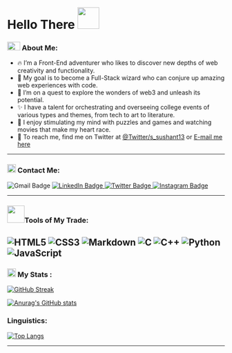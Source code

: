 <h1> Hello There
  <img src="https://media.giphy.com/media/w1OBpBd7kJqHrJnJ13/giphy.gif" width="50px">
</h1>
  
### <img src="https://media.giphy.com/media/fSAxCC2BDAmC9kxl0N/giphy.gif" width="30px" height="20px"> About Me:
- 🔥 I’m a Front-End adventurer who likes to discover new depths of web creativity and functionality.
- 🎯 My goal is to become a Full-Stack wizard who can conjure up amazing web experiences with code.
- 🚀 I’m on a quest to explore the wonders of web3 and unleash its potential.
- ✨ I have a talent for orchestrating and overseeing college events of various types and themes, from tech to art to literature.
- 🤤 I enjoy stimulating my mind with puzzles and games and watching movies that make my heart race.
- 📧 To reach me, find me on Twitter at [@Twitter/s_sushant13](https://Twitter.com/@s_sushant13) or <a href="mailto:ssushantt1307@gmail.com">E-mail me here</a>
---

### <img align="bottom" src="https://media.giphy.com/media/in4epVtjWjc1NWI6Xl/giphy.gif" width="20px"> Contact Me:
<div id="badges>
  <a href="mailto:ssushantt1307@gmail.com">
  <img src="https://img.shields.io/badge/Gmail-D14836?style=for-the-badge&logo=gmail&logoColor=white" alt="Gmail Badge"/>
  </a>       
  <a href="https://linkedin.com/in/sushant2021cs101">
  <img src="https://img.shields.io/badge/LinkedIn-0077B5?style=for-the-badge&logo=linkedin&logoColor=white" alt="LinkedIn Badge"/>
  </a>                                                                                                                          
  <a href="https://Twitter.com/@s_sushant13">
  <img src="https://img.shields.io/badge/Twitter-1DA1F2?style=for-the-badge&logo=twitter&logoColor=white" alt="Twitter Badge"/>
  </a> 
  <a href="https://instagram.com/s_sushant13">
  <img src="https://img.shields.io/badge/Instagram-E4405F?style=for-the-badge&logo=instagram&logoColor=white" alt="Instagram Badge"/>
  </a> 
  </div>

---
                                                                                                       
### <img align="bottom" src="https://media.giphy.com/media/jSKBmKkvo2dPQQtsR1/giphy.gif" width="40px">Tools of My Trade:                                             
   ![HTML5](https://img.shields.io/badge/HTML5-E34F26?style=for-the-badge&logo=html5&logoColor=white) ![CSS3](https://img.shields.io/badge/CSS3-1572B6?style=for-the-badge&logo=css3&logoColor=white) ![Markdown](https://img.shields.io/badge/markdown-%23000000.svg?style=flat&logo=markdown&logoColor=white) ![C](https://img.shields.io/badge/C-00599C?style=for-the-badge&logo=c&logoColor=white) ![C++](https://img.shields.io/badge/C%2B%2B-00599C?style=for-the-badge&logo=c%2B%2B&logoColor=white) ![Python](https://img.shields.io/badge/Python-3776AB?style=for-the-badge&logo=python&logoColor=white) ![JavaScript](https://img.shields.io/badge/JavaScript-F7DF1E?style=for-the-badge&logo=javascript&logoColor=black)                                                                                              
---
                                                                                                                                                        
### <img src="https://media.giphy.com/media/47GPQ7ZzivsemHKPvB/giphy.gif" width="20px"> My Stats :

[![GitHub Streak](http://github-readme-streak-stats.herokuapp.com?user=s-sushant13&theme=transparent&hide_border=true&stroke=D6DD1A&fire=FFF92D&dates=DDDDDD)](https://git.io/streak-stats)


[![Anurag's GitHub stats](https://github-readme-stats-git-masterrstaa-rickstaa.vercel.app/api?username=s-sushant13&theme=transparent&show_icons=true&hide_border=true&count_private=true&align)](https://github.com/anuraghazra/github-readme-stats)

  
### Linguistics:

[![Top Langs](https://github-readme-stats-git-masterrstaa-rickstaa.vercel.app/api/top-langs/?username=s-sushant13&layout=compact&theme=transparent&hide_border=true&card_width=1000px&langs_count=8)](https://github.com/anuraghazra/github-readme-stats)   

---
